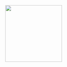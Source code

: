 <div>
<a href="https://github.com/francisco-olvdev ">
<img loading="lazy" height="180em" src="https://github-readme-stats.vercel.app/api/top-langs/?username=francisco-olvdev&layout=compact&langs_count=7&theme=shadow_red"/>  
</div>
